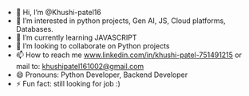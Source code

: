- 👋 Hi, I’m @Khushi-patel16
- 👀 I’m interested in python projects, Gen AI, JS, Cloud platforms, Databases.
- 🌱 I’m currently learning JAVASCRIPT
- 💞️ I’m looking to collaborate on Python projects
- 📫 How to reach me www.linkedin.com/in/khushi-patel-751491215 or mail to: khushipatel161002@gmail.com
- 😄 Pronouns: Python Developer, Backend Developer
- ⚡ Fun fact: still looking for job :)

<!---
Khushi-patel16/Khushi-patel16 is a ✨ special ✨ repository because its `README.md` (this file) appears on your GitHub profile.
You can click the Preview link to take a look at your changes.
--->
